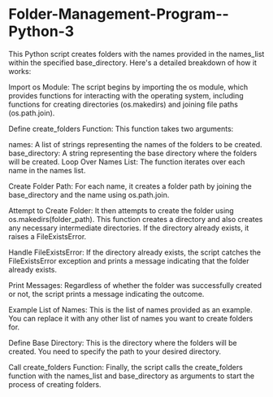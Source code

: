 # Folder-Management-Program--Python-3


This Python script creates folders with the names provided in the names_list within the specified base_directory. Here's a detailed breakdown of how it works:

Import os Module: The script begins by importing the os module, which provides functions for interacting with the operating system, including functions for creating directories (os.makedirs) and joining file paths (os.path.join).

Define create_folders Function: This function takes two arguments:

names: A list of strings representing the names of the folders to be created.
base_directory: A string representing the base directory where the folders will be created.
Loop Over Names List: The function iterates over each name in the names list.

Create Folder Path: For each name, it creates a folder path by joining the base_directory and the name using os.path.join.

Attempt to Create Folder: It then attempts to create the folder using os.makedirs(folder_path). This function creates a directory and also creates any necessary intermediate directories. If the directory already exists, it raises a FileExistsError.

Handle FileExistsError: If the directory already exists, the script catches the FileExistsError exception and prints a message indicating that the folder already exists.

Print Messages: Regardless of whether the folder was successfully created or not, the script prints a message indicating the outcome.

Example List of Names: This is the list of names provided as an example. You can replace it with any other list of names you want to create folders for.

Define Base Directory: This is the directory where the folders will be created. You need to specify the path to your desired directory.

Call create_folders Function: Finally, the script calls the create_folders function with the names_list and base_directory as arguments to start the process of creating folders.
